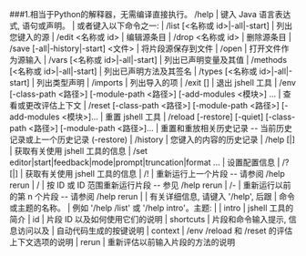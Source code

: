 ###1.相当于Python的解释器，无需编译直接执行。
/help
|  键入 Java 语言表达式, 语句或声明。
|  或者键入以下命令之一:
|  /list [<名称或 id>|-all|-start]
|       列出您键入的源
|  /edit <名称或 id>
|       编辑源条目
|  /drop <名称或 id>
|       删除源条目
|  /save [-all|-history|-start] <文件>
|       将片段源保存到文件
|  /open <file>
|       打开文件作为源输入
|  /vars [<名称或 id>|-all|-start]
|       列出已声明变量及其值
|  /methods [<名称或 id>|-all|-start]
|       列出已声明方法及其签名
|  /types [<名称或 id>|-all|-start]
|       列出类型声明
|  /imports
|       列出导入的项
|  /exit [<integer-expression-snippet>]
|       退出 jshell 工具
|  /env [-class-path <路径>] [-module-path <路径>] [-add-modules <模块>] ...
|       查看或更改评估上下文
|  /reset [-class-path <路径>] [-module-path <路径>] [-add-modules <模块>]...
|       重置 jshell 工具
|  /reload [-restore] [-quiet] [-class-path <路径>] [-module-path <路径>]...
|       重置和重放相关历史记录 -- 当前历史记录或上一个历史记录 (-restore)
|  /history
|       您键入的内容的历史记录
|  /help [<command>|<subject>]
|       获取有关使用 jshell 工具的信息
|  /set editor|start|feedback|mode|prompt|truncation|format ...
|       设置配置信息
|  /? [<command>|<subject>]
|       获取有关使用 jshell 工具的信息
|  /!
|       重新运行上一个片段 -- 请参阅 /help rerun
|  /<id>
|       按 ID 或 ID 范围重新运行片段 -- 参见 /help rerun
|  /-<n>
|       重新运行以前的第 n 个片段 -- 请参阅 /help rerun
|
|  有关详细信息, 请键入 '/help', 后跟
|  命令或主题的名称。
|  例如 '/help /list' 或 '/help intro'。主题:
|
|  intro
|       jshell 工具的简介
|  id
|       片段 ID 以及如何使用它们的说明
|  shortcuts
|       片段和命令输入提示, 信息访问以及
|       自动代码生成的按键说明
|  context
|       /env /reload 和 /reset 的评估上下文选项的说明
|  rerun
|       重新评估以前输入片段的方法的说明